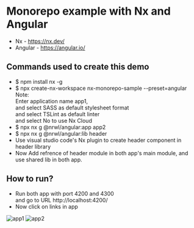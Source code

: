 # Monorepo example with Nx and Angular
- Nx - https://nx.dev/
- Angular - https://angular.io/

## Commands used to create this demo
- $ npm install nx -g
- $ npx create-nx-workspace nx-monorepo-sample --preset=angular  
Note:  
Enter application name app1,  
and select SASS as default stylesheet format  
and select TSLint as default linter  
and select No to use Nx Cloud  
- $ npx nx g @nrwl/angular:app app2
- $ npx nx g @nrwl/angular:lib header
- Use visual studio code's Nx plugin to create header component in  
header library
- Now Add refrence of header module in both app's main module, and use shared lib in both app.

## How to run?
- Run both app with port 4200 and 4300  
and go to URL http://localhost:4200/
- Now click on links in app

![app1](https://raw.githubusercontent.com/NilavPatel/nx-monorepo-sample/main/images/app1.PNG)
![app2](https://raw.githubusercontent.com/NilavPatel/nx-monorepo-sample/main/images/app2.PNG)